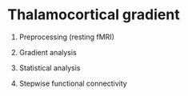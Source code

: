 # Thalamocortical gradient 


1. Preprocessing (resting fMRI)

2. Gradient analysis

3. Statistical analysis

4. Stepwise functional connectivity
